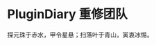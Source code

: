 <script setup>
import { VPTeamMembers } from 'vitepress/theme'

const members = [
  {
    avatar: 'https://github.com/RainEffect.png',
    name: 'Rain_Effect',
    title: '监理',
    links: [
      { icon: 'github', link: 'https://github.com/RainEffect.png' }
    ]
  },
  {
    avatar: 'https://github.com/gryphs.png',
    name: 'Gryph',
    title: '收掌',
    links: [
      { icon: 'github', link: 'https://github.com/gryphs' }
    ]
  },
  {
    avatar: 'https://github.com/TalexDreamSoul.png',
    name: 'TalexDreamSoul',
    title: '收掌',
    links: [
      { icon: 'github', link: 'https://github.com/TalexDreamSoul' }
    ]
  },
  {
    avatar: 'https://github.com/William-Shi233.png',
    name: 'William_Shi',
    title: '总纂',
    links: [
      { icon: 'github', link: 'https://github.com/William-Shi233' }
    ]
  },
  {
    avatar: 'https://github.com/RawDiamondMC.png',
    name: 'RawDiamondMC',
    title: '纂修',
    links: [
      { icon: 'github', link: 'https://github.com/RawDiamondMC' }
    ]
  },
  {
    avatar: 'https://github.com/katorly.png',
    name: 'Katorly',
    title: '纂修',
    links: [
      { icon: 'github', link: 'https://github.com/katorly' }
    ]
  },
  {
    avatar: 'https://github.com/nanmenyangde.png',
    name: 'NanMenYangDe',
    title: '纂修',
    links: [
      { icon: 'github', link: 'https://github.com/nanmenyangde' }
    ]
  },
  {
    avatar: 'https://github.com/Super-XiaoNian.png',
    name: 'Anvil',
    title: '总校',
    links: [
      { icon: 'github', link: 'https://github.com/Super-XiaoNian' }
    ]
  },
  {
    avatar: 'https://github.com/Deer403.png',
    name: 'Deer403',
    title: '协纂',
    links: [
      { icon: 'github', link: 'https://github.com/Deer403' }
    ]
  },
  {
    avatar: 'https://github.com/KouyouX.png',
    name: 'Mochizuki Haruka',
    title: '协纂',
    links: [
      { icon: 'github', link: 'https://github.com/KouyouX' }
    ]
  },
  {
    avatar: 'https://github.com/yinghaoting.png',
    name: 'YingHaoTing',
    title: '协纂',
    links: [
      { icon: 'github', link: 'https://github.com/yinghaoting' }
    ]
  },
]
</script>

# PluginDiary 重修团队

探元珠于赤水，甲令星悬；扫落叶于青山，寅衷冰惕。

<VPTeamMembers size="small" :members="members" />